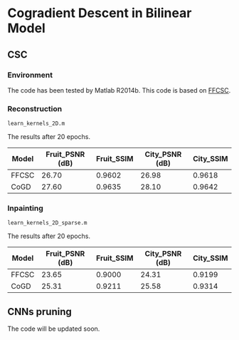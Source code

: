 # Cogradient Descent in Bilinear Model

## CSC

### Environment

The code has been tested by Matlab R2014b. This code is based on [FFCSC](https://github.com/baopingli/FFCSC2015).

### Reconstruction

```shell
learn_kernels_2D.m
```

The results after 20 epochs.

| Model | Fruit_PSNR (dB) | Fruit_SSIM | City_PSNR (dB) | City_SSIM |
| ----- | ------- | ------- | ------- | ------- |
| FFCSC | 26.70 | 0.9602 | 26.98 | 0.9618 | 
| CoGD  | 27.60 | 0.9635 | 28.10 | 0.9642 | 

### Inpainting

```shell
learn_kernels_2D_sparse.m
```

The results after 20 epochs.

| Model | Fruit_PSNR (dB) | Fruit_SSIM | City_PSNR (dB) | City_SSIM |
| ----- | ------- | ------- | ------- | ------- |
| FFCSC | 23.65 | 0.9000 | 24.31 | 0.9199 |
| CoGD  | 25.31 | 0.9211 | 25.58 | 0.9314 |


## CNNs pruning

The code will be updated soon.
<!-- ### Environment -->

<!-- In this code, you can run our model on ImageNet dataset. The code has been tested by Python 3.6, [Pytorch 0.4.1](https://pytorch.org/) and CUDA 9.0 on Ubuntu 16.04.

### Run examples
First, you need install ptflops to calculate flops
```shell
cd flops-counter.pytorch
sudo python3 setup.py install
```

#### Resnet50
We provide our pre-trained, pruned and fine-tuned models below.

| Model                                                        | FLOPs.   | Top-1 Acc/+FT. |
| ------------------------------------------------------------ | ------- | ---------- |
| [Baseline](https://download.pytorch.org/models/resnet50-19c8e357.pth) | 4.09B |  75.24%      |
| [CoGD-0.35](https://drive.google.com/drive/folders/1fFzuL5xvK5Hk-njc2F-4JrRn_qfmdqSs) | 1.46B |  70.27/72.07%      | 
| [CoGD-0.50](https://drive.google.com/drive/folders/1uqeFgj5fI0yPLArLDxu2_ei_8inCM1dV) | 2.24B |  73.20/74.38%      | 
| [CoGD-0.75](https://drive.google.com/drive/folders/1qh77frxEeSwScZlBCYrIXi7cFSZTyTyi) | 2.53B |  73.64/74.89%      | 
| [CoGD-0.0.95](https://drive.google.com/drive/folders/1qAGxjC_A0r0bw-Zgjkk0-IAn7CNY5mPI) | 3.31B |  74.74/75.78%      | 


Then you can test our trained model:
```shell
cd RLP_ImageNet
CUDA_VISIBLE_DEVICES=0 python3 finetune_resnet.py --refine model.pt --pruned_dir model_pruned.pt
```
 -->








